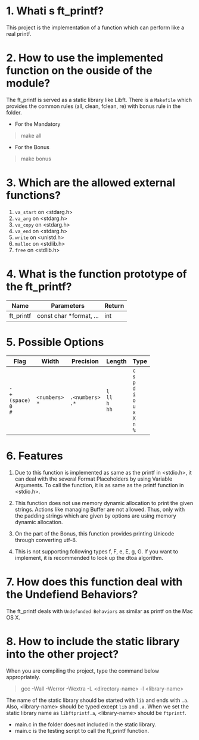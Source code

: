 # 1. Whati s ft_printf?

This project is the implementation of a function which can perform like a real printf.

# 2. How to use the implemented function on the ouside of the module?

The ft_printf is served as a static library like Libft. There is a `Makefile` which provides the common rules (all, clean, fclean, re) with bonus rule in the folder.
* For the Mandatory
> make all
* For the Bonus
> make bonus

# 3. Which are the allowed external functions?

1. `va_start` on \<stdarg.h>
2. `va_arg` on \<stdarg.h>
3. `va_copy` on \<stdarg.h>
4. `va_end` on \<stdarg.h>
5. `write` on \<unistd.h>
6. `malloc` on \<stdlib.h>
7. `free` on \<stdlib.h>

# 4. What is the function prototype of the ft_printf?

| Name | Parameters | Return |
| - | - | - |
| ft_printf | const char *format, ... | int |

# 5. Possible Options

| Flag | Width | Precision | Length | Type |
| - | - | - | - | - |
| `-` </br> `+` </br> `(space)` </br> `0` </br> `#` | `<numbers>` </br> `*` | `.<numbers>` </br> `.*` | `l` </br> `ll` </br> `h` </br> `hh` | `c` </br> `s` </br> `p` </br> `d` </br> `i` </br> `o` </br> `u` </br> `x` </br> `X` </br> `n` </br> `%`

# 6. Features

1. Due to this function is implemented as same as the printf in \<stdio.h>, it can deal with the several Format Placeholders by using Variable Arguments. To call the function, it is as same as the printf function in \<stdio.h>.

2. This function does not use memory dynamic allocation to print the given strings. Actions like managing Buffer are not allowed. Thus, only with the padding strings which are given by options are using memory dynamic allocation.

3. On the part of the Bonus, this function provides printing Unicode through converting utf-8.

4. This is not supporting following types f, F, e, E, g, G. If you want to implement, it is recommended to look up the dtoa algorithm.


# 7. How does this function deal with the Undefiend Behaviors?

The ft_printf deals with `Undefunded Behaviors` as similar as printf on the Mac OS X.

# 8. How to include the static library into the other project?

When you are compiling the project, type the command below appropriately.
> gcc -Wall -Werror -Wextra -L \<directory-name> -l \<library-name>

The name of the static library should be started with `lib` and ends with `.a`. Also, \<library-name> should be typed except `lib` and `.a`. When we set the static library name as `libftprintf.a`, \<library-name> should be `ftprintf`.

* main.c in the folder does not included in the static library.
* main.c is the testing script to call the ft_printf function.
